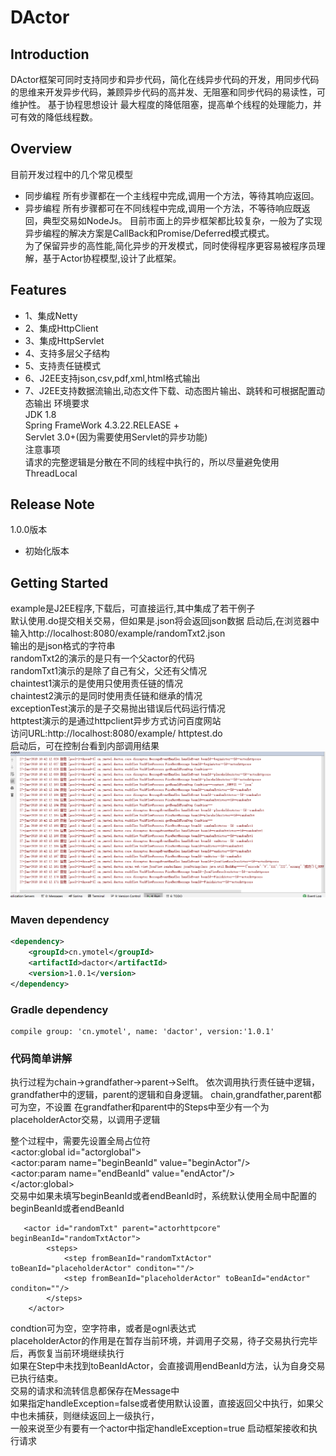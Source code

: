 # **DActor**  
## Introduction
DActor框架可同时支持同步和异步代码，简化在线异步代码的开发，用同步代码的思维来开发异步代码，兼顾异步代码的高并发、无阻塞和同步代码的易读性，可维护性。
基于协程思想设计
最大程度的降低阻塞，提高单个线程的处理能力，并可有效的降低线程数。
## Overview
目前开发过程中的几个常见模型
 -  同步编程
    所有步骤都在一个主线程中完成,调用一个方法，等待其响应返回。
 -  异步编程
    所有步骤都可在不同线程中完成,调用一个方法，不等待响应既返回，典型交易如NodeJs。
    目前市面上的异步框架都比较复杂，一般为了实现异步编程的解决方案是CallBack和Promise/Deferred模式模式。  
为了保留异步的高性能,简化异步的开发模式，同时使得程序更容易被程序员理解，基于Actor协程模型,设计了此框架。    


## Features
- 1、集成Netty
- 2、集成HttpClient
- 3、集成HttpServlet
- 4、支持多层父子结构
- 5、支持责任链模式  
- 6、J2EE支持json,csv,pdf,xml,html格式输出
- 7、J2EE支持数据流输出,动态文件下载、动态图片输出、跳转和可根据配置动态输出
 环境要求  
  JDK 1.8  
  Spring FrameWork 4.3.22.RELEASE +  
  Servlet 3.0+(因为需要使用Servlet的异步功能)  
 注意事项  
  请求的完整逻辑是分散在不同的线程中执行的，所以尽量避免使用ThreadLocal
## Release Note
 1.0.0版本
- 初始化版本
## Getting Started
  example是J2EE程序,下载后，可直接运行,其中集成了若干例子  
    默认使用.do提交相关交易，但如果是.json将会返回json数据
   启动后,在浏览器中输入http://localhost:8080/example/randomTxt2.json  
   输出的是json格式的字符串  
   randomTxt2的演示的是只有一个父actor的代码  
   randomTxt1演示的是除了自己有父，父还有父情况  
   chaintest1演示的是使用只使用责任链的情况  
   chaintest2演示的是同时使用责任链和继承的情况  
   exceptionTest演示的是子交易抛出错误后代码运行情况  
   httptest演示的是通过httpclient异步方式访问百度网站   
        访问URL:http://localhost:8080/example/ httptest.do  
   启动后，可在控制台看到内部调用结果  
   ![Image text](1.png)
   

### Maven dependency

```xml
<dependency>
    <groupId>cn.ymotel</groupId>
    <artifactId>dactor</artifactId>
    <version>1.0.1</version>
</dependency>
```
### Gradle dependency

```
compile group: 'cn.ymotel', name: 'dactor', version:'1.0.1'

```

### 代码简单讲解
执行过程为chain->grandfather->parent->Selft。
依次调用执行责任链中逻辑，grandfather中的逻辑，parent的逻辑和自身逻辑。
chain,grandfather,parent都可为空，不设置
在grandfather和parent中的Steps中至少有一个为placeholderActor交易，以调用子逻辑

整个过程中，需要先设置全局占位符  
    <actor:global id="actorglobal">  
           <actor:param name="beginBeanId" value="beginActor"/>  
           <actor:param name="endBeanId" value="endActor"/>  
       </actor:global>  
交易中如果未填写beginBeanId或者endBeanId时，系统默认使用全局中配置的beginBeanId或者endBeanId  
```
   <actor id="randomTxt" parent="actorhttpcore" beginBeanId="randomTxtActor">
        <steps>
            <step fromBeanId="randomTxtActor" toBeanId="placeholderActor" conditon=""/>
            <step fromBeanId="placeholderActor" toBeanId="endActor" conditon=""/>
        </steps>
    </actor>
 ```
condtion可为空，空字符串，或者是ognl表达式  
placeholderActor的作用是在暂存当前环境，并调用子交易，待子交易执行完毕后，再恢复当前环境继续执行  
如果在Step中未找到toBeanIdActor，会直接调用endBeanId方法，认为自身交易已执行结束。  
交易的请求和流转信息都保存在Message中  
如果指定handleException=false或者使用默认设置，直接返回父中执行，如果父中也未捕获，则继续返回上一级执行，    
一般来说至少有要有一个actor中指定handleException=true
<bean id="MessageRingBufferDispatcher" class="cn.ymotel.dactor.core.disruptor.MessageRingBufferDispatcher">
</bean>
启动框架接收和执行请求
